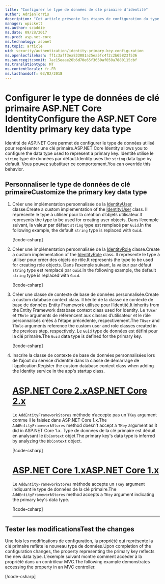 ```yaml
---
title: "Configurer le type de données de clé primaire d’identité"
author: AdrienTorris
description: "Cet article présente les étapes de configuration du type de données utilisé pour la clé primaire ASP.NET Core Identity."
manager: wpickett
ms.author: scaddie
ms.date: 09/28/2017
ms.prod: asp.net-core
ms.technology: aspnet
ms.topic: article
uid: security/authentication/identity-primary-key-configuration
ms.openlocfilehash: ff1c3aff3ea833081a25ea5fc4f2c2b65823f536
ms.sourcegitcommit: 7ac15eaae20b6d70e65f3650af050a7880115cbf
ms.translationtype: MT
ms.contentlocale: fr-FR
ms.lasthandoff: 03/02/2018
---
```

# <a name="configure-the-aspnet-core-identity-primary-key-data-type"></a><span data-ttu-id="7dd37-103">Configurer le type de données de clé primaire ASP.NET Core Identity</span><span class="sxs-lookup"><span data-stu-id="7dd37-103">Configure the ASP.NET Core Identity primary key data type</span></span>

<span data-ttu-id="7dd37-104">Identité de ASP.NET Core permet de configurer le type de données utilisé pour représenter une clé primaire.</span><span class="sxs-lookup"><span data-stu-id="7dd37-104">ASP.NET Core Identity allows you to configure the data type used to represent a primary key.</span></span> <span data-ttu-id="7dd37-105">Identité utilise le `string` type de données par défaut.</span><span class="sxs-lookup"><span data-stu-id="7dd37-105">Identity uses the `string` data type by default.</span></span> <span data-ttu-id="7dd37-106">Vous pouvez substituer ce comportement.</span><span class="sxs-lookup"><span data-stu-id="7dd37-106">You can override this behavior.</span></span>

## <a name="customize-the-primary-key-data-type"></a><span data-ttu-id="7dd37-107">Personnaliser le type de données de clé primaire</span><span class="sxs-lookup"><span data-stu-id="7dd37-107">Customize the primary key data type</span></span>

1. <span data-ttu-id="7dd37-108">Créer une implémentation personnalisée de la [IdentityUser](https://docs.microsoft.com/aspnet/core/api/microsoft.aspnetcore.identity.entityframeworkcore.identityuser-1) classe.</span><span class="sxs-lookup"><span data-stu-id="7dd37-108">Create a custom implementation of the [IdentityUser](https://docs.microsoft.com/aspnet/core/api/microsoft.aspnetcore.identity.entityframeworkcore.identityuser-1) class.</span></span> <span data-ttu-id="7dd37-109">Il représente le type à utiliser pour la création d’objets utilisateur.</span><span class="sxs-lookup"><span data-stu-id="7dd37-109">It represents the type to be used for creating user objects.</span></span> <span data-ttu-id="7dd37-110">Dans l’exemple suivant, la valeur par défaut `string` type est remplacé par `Guid`.</span><span class="sxs-lookup"><span data-stu-id="7dd37-110">In the following example, the default `string` type is replaced with `Guid`.</span></span>

    [!code-csharp[](identity/sample/src/ASPNET-IdentityDemo-PrimaryKeysConfig/Models/ApplicationUser.cs?highlight=4&range=7-13)]

1. <span data-ttu-id="7dd37-111">Créer une implémentation personnalisée de la [IdentityRole](https://docs.microsoft.com/aspnet/core/api/microsoft.aspnetcore.identity.entityframeworkcore.identityrole-1) classe.</span><span class="sxs-lookup"><span data-stu-id="7dd37-111">Create a custom implementation of the [IdentityRole](https://docs.microsoft.com/aspnet/core/api/microsoft.aspnetcore.identity.entityframeworkcore.identityrole-1) class.</span></span> <span data-ttu-id="7dd37-112">Il représente le type à utiliser pour créer des objets de rôle.</span><span class="sxs-lookup"><span data-stu-id="7dd37-112">It represents the type to be used for creating role objects.</span></span> <span data-ttu-id="7dd37-113">Dans l’exemple suivant, la valeur par défaut `string` type est remplacé par `Guid`.</span><span class="sxs-lookup"><span data-stu-id="7dd37-113">In the following example, the default `string` type is replaced with `Guid`.</span></span>
    
    [!code-csharp[](identity/sample/src/ASPNET-IdentityDemo-PrimaryKeysConfig/Models/ApplicationRole.cs?highlight=3&range=7-12)]
    
1. <span data-ttu-id="7dd37-114">Créer une classe de contexte de base de données personnalisée.</span><span class="sxs-lookup"><span data-stu-id="7dd37-114">Create a custom database context class.</span></span> <span data-ttu-id="7dd37-115">Il hérite de la classe de contexte de base de données Entity Framework utilisée pour l’identité.</span><span class="sxs-lookup"><span data-stu-id="7dd37-115">It inherits from the Entity Framework database context class used for Identity.</span></span> <span data-ttu-id="7dd37-116">Le `TUser` et `TRole` arguments de référencent aux classes d’utilisateur et le rôle personnalisés créés à l’étape précédente, respectivement.</span><span class="sxs-lookup"><span data-stu-id="7dd37-116">The `TUser` and `TRole` arguments reference the custom user and role classes created in the previous step, respectively.</span></span> <span data-ttu-id="7dd37-117">Le `Guid` type de données est défini pour la clé primaire.</span><span class="sxs-lookup"><span data-stu-id="7dd37-117">The `Guid` data type is defined for the primary key.</span></span>

    [!code-csharp[](identity/sample/src/ASPNET-IdentityDemo-PrimaryKeysConfig/Data/ApplicationDbContext.cs?highlight=3&range=9-26)]
    
1. <span data-ttu-id="7dd37-118">Inscrire la classe de contexte de base de données personnalisées lors de l’ajout du service d’identité dans la classe de démarrage de l’application.</span><span class="sxs-lookup"><span data-stu-id="7dd37-118">Register the custom database context class when adding the Identity service in the app's startup class.</span></span>

    # <a name="aspnet-core-2xtabaspnetcore2x"></a>[<span data-ttu-id="7dd37-119">ASP.NET Core 2.x</span><span class="sxs-lookup"><span data-stu-id="7dd37-119">ASP.NET Core 2.x</span></span>](#tab/aspnetcore2x)
    
    <span data-ttu-id="7dd37-120">Le `AddEntityFrameworkStores` méthode n’accepte pas un `TKey` argument comme il le faisiez dans ASP.NET Core 1.x.</span><span class="sxs-lookup"><span data-stu-id="7dd37-120">The `AddEntityFrameworkStores` method doesn't accept a `TKey` argument as it did in ASP.NET Core 1.x.</span></span> <span data-ttu-id="7dd37-121">Type de données de la clé primaire est déduit en analysant le `DbContext` objet.</span><span class="sxs-lookup"><span data-stu-id="7dd37-121">The primary key's data type is inferred by analyzing the `DbContext` object.</span></span>
    
    [!code-csharp[](identity/sample/src/ASPNETv2-IdentityDemo-PrimaryKeysConfig/Startup.cs?highlight=6-8&range=25-37)]
    
    # <a name="aspnet-core-1xtabaspnetcore1x"></a>[<span data-ttu-id="7dd37-122">ASP.NET Core 1.x</span><span class="sxs-lookup"><span data-stu-id="7dd37-122">ASP.NET Core 1.x</span></span>](#tab/aspnetcore1x)
    
    <span data-ttu-id="7dd37-123">Le `AddEntityFrameworkStores` méthode accepte un `TKey` argument indiquant le type de données de la clé primaire.</span><span class="sxs-lookup"><span data-stu-id="7dd37-123">The `AddEntityFrameworkStores` method accepts a `TKey` argument indicating the primary key's data type.</span></span>
    
    [!code-csharp[](identity/sample/src/ASPNET-IdentityDemo-PrimaryKeysConfig/Startup.cs?highlight=9-11&range=39-55)]
    
    ---

## <a name="test-the-changes"></a><span data-ttu-id="7dd37-124">Tester les modifications</span><span class="sxs-lookup"><span data-stu-id="7dd37-124">Test the changes</span></span>

<span data-ttu-id="7dd37-125">Une fois les modifications de configuration, la propriété qui représente la clé primaire reflète le nouveau type de données.</span><span class="sxs-lookup"><span data-stu-id="7dd37-125">Upon completion of the configuration changes, the property representing the primary key reflects the new data type.</span></span> <span data-ttu-id="7dd37-126">L’exemple suivant montre comment accéder à la propriété dans un contrôleur MVC.</span><span class="sxs-lookup"><span data-stu-id="7dd37-126">The following example demonstrates accessing the property in an MVC controller.</span></span>

[!code-csharp[](identity/sample/src/ASPNET-IdentityDemo-PrimaryKeysConfig/Controllers/AccountController.cs?name=snippet_GetCurrentUserId&highlight=6)]
